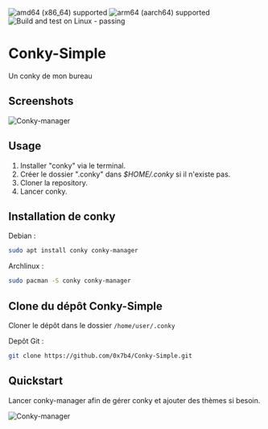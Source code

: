 ![amd64 (x86_64) supported](https://github.com/0x7b4/Conky-Simple/assets/29344965/205f5b9c-45e6-41dc-9891-40eb53330d8b)
![arm64 (aarch64) supported](https://github.com/0x7b4/Conky-Simple/assets/29344965/2478a28c-1a8b-4ebe-9b71-b16b50697bb1)
![Build and test on Linux - passing](https://github.com/0x7b4/Conky-Simple/assets/29344965/87baa2fc-a69e-48d3-bf86-ef2506107946)

# Conky-Simple
Un conky de mon bureau


## Screenshots

![Conky-manager](https://github.com/0x7b4/Conky-Simple/assets/29344965/8516d181-eba0-4c5d-aa66-e0e1491f7bb6)

## Usage
1. Installer "conky" via le terminal.
2. Créer le dossier ".conky" dans *$HOME/.conky* si il n'existe pas.
3. Cloner la repository.
4. Lancer conky.

## Installation de conky

Debian :
```bash
sudo apt install conky conky-manager
```
Archlinux :
```bash
sudo pacman -S conky conky-manager
```

## Clone du dépôt Conky-Simple
 Cloner le dépôt dans le dossier
 `/home/user/.conky`

Depôt Git :
```bash
git clone https://github.com/0x7b4/Conky-Simple.git
```

## Quickstart

Lancer conky-manager afin de gérer conky et ajouter des thèmes si besoin.

![Conky-manager](https://github.com/0x7b4/Conky-Simple/assets/29344965/f64361fb-b41f-4dfa-a0d4-8e0da99bc8db)










